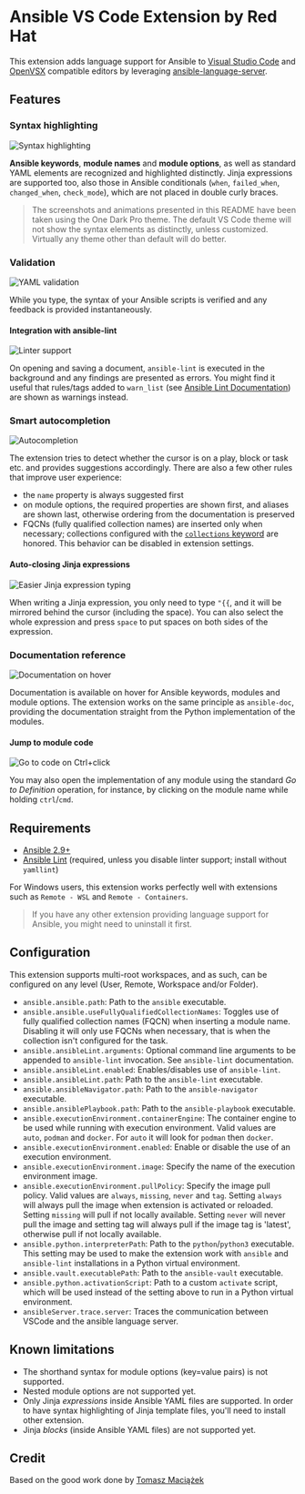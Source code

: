 # Ansible VS Code Extension by Red Hat

This extension adds language support for Ansible to [Visual Studio Code](https://marketplace.visualstudio.com/items?itemName=redhat.ansible) and [OpenVSX](https://open-vsx.org/extension/redhat/ansible) compatible editors by leveraging [ansible-language-server](https://github.com/ansible/ansible-language-server).

## Features

### Syntax highlighting

![Syntax highlighting](images/syntax-highlighting.png)

**Ansible keywords**, **module names** and **module options**, as well as
standard YAML elements are recognized and highlighted distinctly. Jinja
expressions are supported too, also those in Ansible conditionals (`when`,
`failed_when`, `changed_when`, `check_mode`), which are not placed in double
curly braces.

> The screenshots and animations presented in this README have been taken using
> the One Dark Pro theme. The default VS Code theme will not show the syntax
> elements as distinctly, unless customized. Virtually any theme other than
> default will do better.

### Validation

![YAML validation](images/yaml-validation.gif)

While you type, the syntax of your Ansible scripts is verified and any feedback is provided instantaneously.

#### Integration with ansible-lint

![Linter support](images/ansible-lint.gif)

On opening and saving a document, `ansible-lint` is executed in the background
and any findings are presented as errors. You might find it useful that
rules/tags added to `warn_list`
(see [Ansible Lint Documentation](https://ansible-lint.readthedocs.io/en/latest/configuring.html))
are shown as warnings instead.

### Smart autocompletion

![Autocompletion](images/smart-completions.gif)

The extension tries to detect whether the cursor is on a play, block or task
etc. and provides suggestions accordingly. There are also a few other rules that
improve user experience:

- the `name` property is always suggested first
- on module options, the required properties are shown first, and aliases are shown last, otherwise ordering from the documentation is preserved
- FQCNs (fully qualified collection names) are inserted only when necessary;
  collections configured with the
  [`collections` keyword]([LINK](https://docs.ansible.com/ansible/latest/user_guide/collections_using.html#simplifying-module-names-with-the-collections-keyword))
  are honored. This behavior can be disabled in extension settings.

#### Auto-closing Jinja expressions

![Easier Jinja expression typing](images/jinja-expression.gif)

When writing a Jinja expression, you only need to type `"{{`, and it will be
mirrored behind the cursor (including the space). You can also select the whole
expression and press `space` to put spaces on both sides of the expression.

### Documentation reference

![Documentation on hover](images/hover-documentation-module.png)

Documentation is available on hover for Ansible keywords, modules and module
options. The extension works on the same principle as `ansible-doc`, providing
the documentation straight from the Python implementation of the modules.

#### Jump to module code

![Go to code on Ctrl+click](images/go-to-definition.gif)

You may also open the implementation of any module using the standard *Go to
Definition* operation, for instance, by clicking on the module name while
holding `ctrl`/`cmd`.

## Requirements

- [Ansible 2.9+](https://docs.ansible.com/ansible/latest/index.html)
- [Ansible Lint](https://ansible-lint.readthedocs.io/en/latest/) (required,
  unless you disable linter support; install without `yamllint`)

For Windows users, this extension works perfectly well with extensions such as
`Remote - WSL` and `Remote - Containers`.

> If you have any other extension providing language support for Ansible, you might need to uninstall it first.

## Configuration

This extension supports multi-root workspaces, and as such, can be configured on
any level (User, Remote, Workspace and/or Folder).

- `ansible.ansible.path`: Path to the `ansible` executable.
- `ansible.ansible.useFullyQualifiedCollectionNames`: Toggles use of
  fully qualified collection names (FQCN) when inserting a module name.
  Disabling it will only use FQCNs when necessary, that is when the collection
  isn't configured for the task.
- `ansible.ansibleLint.arguments`: Optional command line arguments to be
  appended to `ansible-lint` invocation. See `ansible-lint` documentation.
- `ansible.ansibleLint.enabled`: Enables/disables use of `ansible-lint`.
- `ansible.ansibleLint.path`: Path to the `ansible-lint` executable.
- `ansible.ansibleNavigator.path`: Path to the `ansible-navigator` executable.
- `ansible.ansiblePlaybook.path`: Path to the `ansible-playbook` executable.
- `ansible.executionEnvironment.containerEngine`: The container engine to be used
  while running with execution environment. Valid values are `auto`, `podman` and
  `docker`. For `auto` it will look for `podman` then `docker`.
- `ansible.executionEnvironment.enabled`: Enable or disable the use of an
   execution environment.
- `ansible.executionEnvironment.image`: Specify the name of the execution environment image.
- `ansible.executionEnvironment.pullPolicy`: Specify the image pull policy. Valid values are `always`,
  `missing`, `never` and `tag`. Setting `always` will always pull the image when extension is activated or reloaded.
  Setting `missing` will pull if not locally available. Setting `never` will never pull the image and setting
  tag will always pull if the image tag is 'latest', otherwise pull if not locally available.
- `ansible.python.interpreterPath`: Path to the `python`/`python3` executable.
  This setting may be used to make the extension work with `ansible` and
  `ansible-lint` installations in a Python virtual environment.
- `ansible.vault.executablePath`: Path to the `ansible-vault` executable.
- `ansible.python.activationScript`: Path to a custom `activate` script, which
  will be used instead of the setting above to run in a Python virtual
  environment.
- `ansibleServer.trace.server`: Traces the communication between VSCode and the ansible language server.

## Known limitations

- The shorthand syntax for module options (key=value pairs) is not supported.
- Nested module options are not supported yet.
- Only Jinja *expressions* inside Ansible YAML files are supported. In order to
  have syntax highlighting of Jinja template files, you'll need to install other
  extension.
- Jinja *blocks* (inside Ansible YAML files) are not supported yet.

## Credit

Based on the good work done by [Tomasz Maciążek](https://github.com/tomaciazek/vscode-ansible)
